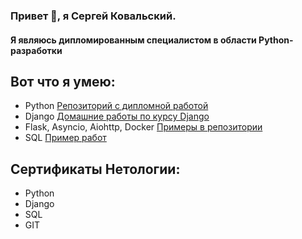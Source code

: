 ### Привет 👋, я Сергей Ковальский.
#### Я являюсь дипломированным специалистом в области Python-разработки

## Вот что я умею:
- Python <a href="https://github.com/sergey080888/python-final-diplom/"> Репозиторий с дипломной работой </a>
- Django <a href="https://github.com/sergey080888/homeworks/tree/video"> Домашние работы по курсу Django </a>
- Flask, Asyncio, Aiohttp, Docker <a href="https://github.com/sergey080888/flask"> Примеры в репозитории </a>
- SQL <a href="https://github.com/sergey080888/hw4"> Пример работ </a>

## Сертификаты Нетологии:
- Python 
- Django
- SQL
- GIT
